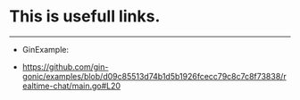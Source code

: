# This is usefull links. 
---
* GinExample: 
-   https://github.com/gin-gonic/examples/blob/d09c85513d74b1d5b1926fcecc79c8c7c8f73838/realtime-chat/main.go#L20